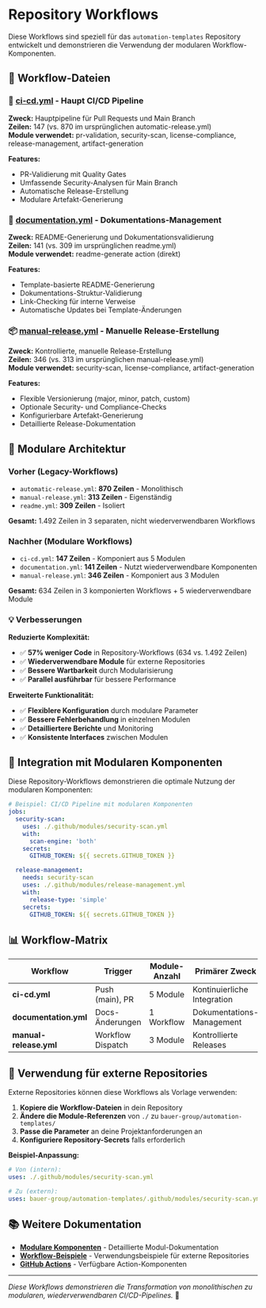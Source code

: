 # Repository Workflows

Diese Workflows sind speziell für das `automation-templates` Repository entwickelt und demonstrieren die Verwendung der modularen Workflow-Komponenten.

## 📁 Workflow-Dateien

### 🔄 [ci-cd.yml](./ci-cd.yml) - Haupt CI/CD Pipeline
**Zweck:** Hauptpipeline für Pull Requests und Main Branch  
**Zeilen:** 147 (vs. 870 im ursprünglichen automatic-release.yml)  
**Module verwendet:** pr-validation, security-scan, license-compliance, release-management, artifact-generation

**Features:**
- PR-Validierung mit Quality Gates
- Umfassende Security-Analysen für Main Branch
- Automatische Release-Erstellung
- Modulare Artefakt-Generierung

### 📄 [documentation.yml](./documentation.yml) - Dokumentations-Management
**Zweck:** README-Generierung und Dokumentationsvalidierung  
**Zeilen:** 141 (vs. 309 im ursprünglichen readme.yml)  
**Module verwendet:** readme-generate action (direkt)

**Features:**
- Template-basierte README-Generierung
- Dokumentations-Struktur-Validierung
- Link-Checking für interne Verweise
- Automatische Updates bei Template-Änderungen

### 📦 [manual-release.yml](./manual-release.yml) - Manuelle Release-Erstellung
**Zweck:** Kontrollierte, manuelle Release-Erstellung  
**Zeilen:** 346 (vs. 313 im ursprünglichen manual-release.yml)  
**Module verwendet:** security-scan, license-compliance, artifact-generation

**Features:**
- Flexible Versionierung (major, minor, patch, custom)
- Optionale Security- und Compliance-Checks
- Konfigurierbare Artefakt-Generierung
- Detaillierte Release-Dokumentation

## 🧩 Modulare Architektur

### Vorher (Legacy-Workflows)
- `automatic-release.yml`: **870 Zeilen** - Monolithisch
- `manual-release.yml`: **313 Zeilen** - Eigenständig
- `readme.yml`: **309 Zeilen** - Isoliert

**Gesamt:** 1.492 Zeilen in 3 separaten, nicht wiederverwendbaren Workflows

### Nachher (Modulare Workflows)
- `ci-cd.yml`: **147 Zeilen** - Komponiert aus 5 Modulen
- `documentation.yml`: **141 Zeilen** - Nutzt wiederverwendbare Komponenten
- `manual-release.yml`: **346 Zeilen** - Komponiert aus 3 Modulen

**Gesamt:** 634 Zeilen in 3 komponierten Workflows + 5 wiederverwendbare Module

### 💡 Verbesserungen

**Reduzierte Komplexität:**
- ✅ **57% weniger Code** in Repository-Workflows (634 vs. 1.492 Zeilen)
- ✅ **Wiederverwendbare Module** für externe Repositories
- ✅ **Bessere Wartbarkeit** durch Modularisierung
- ✅ **Parallel ausführbar** für bessere Performance

**Erweiterte Funktionalität:**
- ✅ **Flexiblere Konfiguration** durch modulare Parameter
- ✅ **Bessere Fehlerbehandlung** in einzelnen Modulen
- ✅ **Detailliertere Berichte** und Monitoring
- ✅ **Konsistente Interfaces** zwischen Modulen

## 🔗 Integration mit Modularen Komponenten

Diese Repository-Workflows demonstrieren die optimale Nutzung der modularen Komponenten:

```yaml
# Beispiel: CI/CD Pipeline mit modularen Komponenten
jobs:
  security-scan:
    uses: ./.github/modules/security-scan.yml
    with:
      scan-engine: 'both'
    secrets:
      GITHUB_TOKEN: ${{ secrets.GITHUB_TOKEN }}

  release-management:
    needs: security-scan
    uses: ./.github/modules/release-management.yml
    with:
      release-type: 'simple'
    secrets:
      GITHUB_TOKEN: ${{ secrets.GITHUB_TOKEN }}
```

## 📊 Workflow-Matrix

| Workflow | Trigger | Module-Anzahl | Primärer Zweck |
|----------|---------|---------------|----------------|
| **ci-cd.yml** | Push (main), PR | 5 Module | Kontinuierliche Integration |
| **documentation.yml** | Docs-Änderungen | 1 Workflow | Dokumentations-Management |
| **manual-release.yml** | Workflow Dispatch | 3 Module | Kontrollierte Releases |

## 🚀 Verwendung für externe Repositories

Externe Repositories können diese Workflows als Vorlage verwenden:

1. **Kopiere die Workflow-Dateien** in dein Repository
2. **Ändere die Module-Referenzen** von `./` zu `bauer-group/automation-templates/`
3. **Passe die Parameter** an deine Projektanforderungen an
4. **Konfiguriere Repository-Secrets** falls erforderlich

**Beispiel-Anpassung:**
```yaml
# Von (intern):
uses: ./.github/modules/security-scan.yml

# Zu (extern):
uses: bauer-group/automation-templates/.github/modules/security-scan.yml@main
```

## 📚 Weitere Dokumentation

- **[Modulare Komponenten](./modules/README.md)** - Detaillierte Modul-Dokumentation
- **[Workflow-Beispiele](./examples/README.MD)** - Verwendungsbeispiele für externe Repositories
- **[GitHub Actions](../actions/README.MD)** - Verfügbare Action-Komponenten

---

*Diese Workflows demonstrieren die Transformation von monolithischen zu modularen, wiederverwendbaren CI/CD-Pipelines.* 🧩